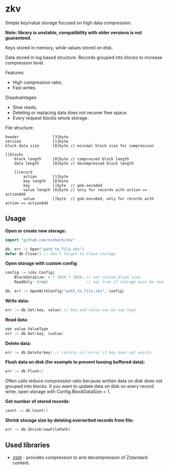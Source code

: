 # zkv

Simple key/value storage focused on high data compression.

**Note: library is unstable, compatibility with older versions is not guaranteed.**

Keys stored in memory, while values stored on disk.

Data stored in log based structure. Records grouped into blocks to increase compression level.

Features:
* High compression ratio;
* Fast writes.

Disadvantages:
* Slow reads;
* Deleting or replacing data does not recover free space.
* Every request blocks whole storage.

File structure:
```
header               [3]byte
version              [1]byte
block data size      [8]byte // minimal block size for compression

[]blocks
	block length     [8]byte // compressed block length
	data length      [8]byte // decompressed block length

	[]record
		action       [1]byte
		key length   [8]byte
		key          []byte  // gob-encoded
		value length [8]byte // only for records with action == actionAdd
		value        []byte  // gob-encoded, only for records with action == actionAdd
```

## Usage

**Open or create new storage:**

```go
import "github.com/nxshock/zkv"

db, err := Open("path_to_file.zkv")
defer db.Close() // don't forget to close storage
```

**Open storage with custom config:**

```go
config := &zkv.Config{
	BlockDataSize: 4 * 1024 * 1024, // set custom block size
	ReadOnly: true}                 // set true if storage must be read only

db, err := OpenWithConfig("path_to_file.zkv", config)
```

**Write data:**

```go
err := db.Set(key, value) // key and value can be any type
```

**Read data:**

```go
var value ValueType
err := db.Get(key, &value)
```

**Delete data:**

```go
err := db.Delete(key) // returns nil error if key does not exists
```

**Flush data on disk (for example to prevent loosing buffered data):**

```go
err := db.Flush()
```

Often calls reduce compression ratio because written data on disk does not grouped into blocks. It you want to update data on disk on every record write, open storage with Config.BlockDataSize = 1.

**Get number of stored records:**

```go
count := db.Count()
```

**Shrink storage size by deleting overwrited records from file:**

```go
err := db.Shrink(newFilePath)
```

## Used libraries

* [zstd](https://github.com/klauspost/compress/tree/master/zstd) - provides compression to and decompression of Zstandard content.
